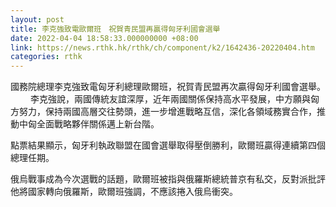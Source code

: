 ```yaml
---
layout: post
title: 李克強致電歐爾班　祝賀青民盟再贏得匈牙利國會選舉
date: 2022-04-04 18:58:33.000000000 +08:00
link: https://news.rthk.hk/rthk/ch/component/k2/1642436-20220404.htm
categories: rthk
---
```


國務院總理李克強致電匈牙利總理歐爾班，祝賀青民盟再次贏得匈牙利國會選舉。
　　
李克強說，兩國傳統友誼深厚，近年兩國關係保持高水平發展，中方願與匈方努力，保持兩國高層交往勢頭，進一步增進戰略互信，深化各領域務實合作，推動中匈全面戰略夥伴關係邁上新台階。

點票結果顯示，匈牙利執政聯盟在國會選舉取得壓倒勝利，歐爾班贏得連續第四個總理任期。

俄烏戰事成為今次選戰的話題，歐爾班被指與俄羅斯總統普京有私交，反對派批評他將國家轉向俄羅斯，歐爾班強調，不應該捲入俄烏衝突。
